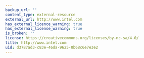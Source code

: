 ```yaml
---
backup_url: ''
content_type: external-resource
external_url: http://www.intel.com
has_external_licence_warning: true
has_external_license_warning: true
is_broken: ''
license: https://creativecommons.org/licenses/by-nc-sa/4.0/
title: http://www.intel.com
uid: d3787ad3-c83e-46da-9625-0b68c6e7e3e2
---
```

